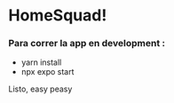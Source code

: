 # HomeSquad!

### Para correr la app en development : 

* yarn install
* npx expo start


Listo, easy peasy